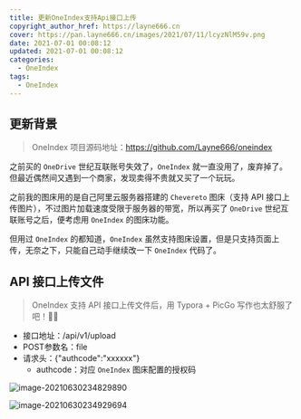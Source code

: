 ```yaml
---
title: 更新OneIndex支持Api接口上传
copyright_author_href: https://layne666.cn
cover: https://pan.layne666.cn/images/2021/07/11/lcyzNlM59v.png
date: 2021-07-01 00:08:12
updated: 2021-07-01 00:08:12
categories: 
  - OneIndex
tags: 
  - OneIndex
---
```


## 更新背景

> OneIndex 项目源码地址：https://github.com/Layne666/oneindex

之前买的 `OneDrive` 世纪互联账号失效了，`OneIndex` 就一直没用了，废弃掉了。但最近偶然间又遇到一个商家，发现卖得不贵就又买了一个玩玩。

之前我的图床用的是自己阿里云服务器搭建的 `Chevereto` 图床（支持 API 接口上传图片），不过图片加载速度受限于服务器的带宽，所以再买了 `OneDrive` 世纪互联账号之后，便考虑用 `OneIndex` 的图床功能。

但用过 `OneIndex` 的都知道，`OneIndex` 虽然支持图床设置，但是只支持页面上传，无奈之下，只能自己动手继续改一下 `OneIndex` 代码了。

## API 接口上传文件

> OneIndex 支持 API 接口上传文件后，用 Typora + PicGo 写作也太舒服了吧！🎉🎉

* 接口地址：/api/v1/upload
* POST参数名：file
* 请求头：{"authcode":"xxxxxx"}
  * authcode：对应 `OneIndex` 图床配置的授权码

![image-20210630234829890](https://pan.layne666.cn/images/2021/07/11/5XHmj2vQtF.png)

![image-20210630234929694](https://pan.layne666.cn/images/2021/07/11/a1nSJkI4kp.png)
